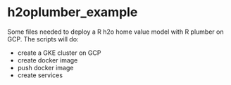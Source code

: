 # h2oplumber_example

Some files needed to deploy a R h2o home value model with R plumber on GCP. The scripts will do:
* create a GKE cluster on GCP
* create docker image
* push docker image
* create services